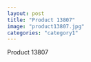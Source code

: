 ```yaml
---
layout: post
title: "Product 13807"
image: "product13807.jpg"
categories: "category1"
---
```

Product 13807
